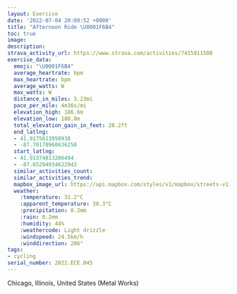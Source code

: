 ```yaml
---
layout: Exercise
date: '2022-07-04 20:09:52 +0000'
title: "Afternoon Ride \U0001F6B4"
toc: true
image:
description:
strava_activity_url: https://www.strava.com/activities/7415911508
exercise_data:
  emoji: "\U0001F6B4"
  average_heartrate: bpm
  max_heartrate: bpm
  average_watts: W
  max_watts: W
  distance_in_miles: 3.23mi
  pace_per_mile: 4m36s/mi
  elevation_high: 186.6m
  elevation_low: 180.0m
  total_elevation_gain_in_feet: 28.2ft
  end_latlng:
  - 41.9175613950938
  - -87.70178960636258
  start_latlng:
  - 41.91374813206494
  - -87.65294934622943
  similar_activities_count:
  similar_activities_trend:
  mapbox_image_url: https://api.mapbox.com/styles/v1/mapbox/streets-v11/static/path-5+787af2-1.0(%7Bgy~F%7Cu~uOE%3FAKELC%5EIBO%40%40LPl%40%3FLGHuAhBELk%40dAEP%5Df%40KVWXGNQTMZQXk%40n%40GLSVGP%5BLIHGHGT%5B%5EYd%40M%60%40%7D%40zAm%40x%40w%40~%40EJALKRGl%40Dv%40CLBZChDDrAAh%40H~%40DtAEfDDnD%3F%5EEp%40B%5CCl%40%40bANnAZnBTnBZlBHd%40JXBNCP%40RDN%40N%40E%3FDBC%40%5EDNDHFDDN%40%5C%5CpAEACIC%40H%7CAGlC%5EM%5BxAJhAMq%40A%5BBEDALDJGPAlA%40r%40CFAV%40TCVDTCHCLKRCDEAEU_%40%40iAD_%40FKHGJCH%40PPBRFxBFb%40%40%7CACb%40Br%40EfA%40dAAr%40ERDjADNB%5EARIXJdCB%7CACL%3FjABL%3Fl%40JrDC%60A%40%7C%40CN%3F%5CFn%40C%5EDx%40BPE%7C%40FbAUxAEv%40I%5EA%5ECv%40Jd%40G%5EEl%40A~%40B%5CAZDh%40GZ%40ZAL%40L%3Ff%40D%5CA%5EDt%40Jt%40JzBBPBb%40AdA%40RAPLbB%40t%40Bb%40%3FrC%40fBBd%40EbABrBEf%40%3FNBNAbADb%40EpADLBh%40H%5C%3FtAC%7C%40%40JEh%40%3FLDLCxAD%7C%40E%5EDzABLEL%3Fn%40%40jACJBLIdABL%40N%3FlFBN%40l%40%3F%5EBhAA%5CBNE~%40B%7C%40EZ%3FZAn%40Dz%40Hj%40EzAFrBAl%40Kt%40Av%40%40NEl%40BNAND~%40ALB%60%40Gl%40Fn%40APHxAEZDzAK%60%40%40p%40GN%3FZBJIC%3FTFrAAt%40AHOBKHa%40EI%40g%40AKDY%40MA%7D%40J%5BEY%3Fc%40FOCg%40D%5B%40KBW%40Y%3FMCm%40DUAm%40BSGSFWCWKA%40I%40SIE%3FE%40CP%3FAC%40BDD%40%3F%40EC),pin-s-s+e5b22e(-87.65295,41.91374),pin-s-f+89ae00(-87.70178999999989,41.91756000000002)/auto/800x800?access_token=pk.eyJ1Ijoiam9zaGJlY2ttYW4iLCJhIjoiY205eWR2aDd1MWZ6djJrbXc4a3M0bWZleiJ9.XiG9OWkNcZk2QzjJbxLB4A
  weather:
    :temperature: 31.2°C
    :apparent_temperature: 30.3°C
    :precipitation: 0.2mm
    :rain: 0.2mm
    :humidity: 44%
    :weathercode: Light drizzle
    :windspeed: 24.5km/h
    :winddirection: 206°
tags:
- cycling
serial_number: 2022.ECE.045
---
```

Chicago, Illinois, United States (Metal Works)
